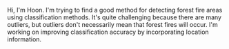 Hi, I'm Hoon. I'm trying to find a good method for detecting forest fire areas using classification methods. It's quite challenging because there are many outliers, but outliers don't necessarily mean that forest fires will occur. I'm working on improving classification accuracy by incorporating location information.

